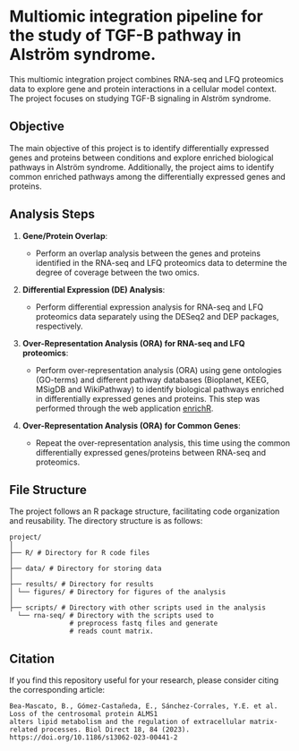 # Multiomic integration pipeline for the study of TGF-B pathway in Alström syndrome.

This multiomic integration project combines RNA-seq and LFQ proteomics data to explore gene and protein interactions in a cellular model context. The project focuses on studying TGF-B signaling in Alström syndrome.

## Objective

The main objective of this project is to identify differentially expressed genes and proteins between conditions and explore enriched biological pathways in Alström syndrome. Additionally, the project aims to identify common enriched pathways among the differentially expressed genes and proteins.

## Analysis Steps

1. **Gene/Protein Overlap**:
   - Perform an overlap analysis between the genes and proteins identified in the RNA-seq and LFQ proteomics data to determine the degree of coverage between the two omics.

2. **Differential Expression (DE) Analysis**:
   - Perform differential expression analysis for RNA-seq and LFQ proteomics data separately using the DESeq2 and DEP packages, respectively.

3. **Over-Representation Analysis (ORA) for RNA-seq and LFQ proteomics**:
   - Perform over-representation analysis (ORA) using gene ontologies (GO-terms) and different pathway databases (Bioplanet, KEEG, MSigDB and WikiPathway) to identify biological pathways enriched in differentially expressed genes and proteins. This step was performed through the web application [enrichR](https://maayanlab.cloud/Enrichr/).

4. **Over-Representation Analysis (ORA) for Common Genes**:
   - Repeat the over-representation analysis, this time using the common differentially expressed genes/proteins between RNA-seq and proteomics.

## File Structure

The project follows an R package structure, facilitating code organization and reusability. The directory structure is as follows:
```
project/
│
├── R/ # Directory for R code files
│
├── data/ # Directory for storing data
│
├── results/ # Directory for results
│ └── figures/ # Directory for figures of the analysis
│
├── scripts/ # Directory with other scripts used in the analysis
  └── rna-seq/ # Directory with the scripts used to 
               # preprocess fastq files and generate 
               # reads count matrix.
```
## Citation

If you find this repository useful for your research, please consider citing the corresponding article:

```
Bea-Mascato, B., Gómez-Castañeda, E., Sánchez-Corrales, Y.E. et al. Loss of the centrosomal protein ALMS1 
alters lipid metabolism and the regulation of extracellular matrix-related processes. Biol Direct 18, 84 (2023). 
https://doi.org/10.1186/s13062-023-00441-2
```
